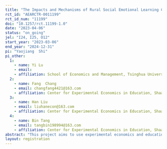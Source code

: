 ```yaml
---
title: "The Impacts and Mechanisms of Rural Social Emotional Learning Classes in China"
rct_id: "AEARCTR-0011199"
rct_id_num: "11199"
doi: "10.1257/rct.11199-1.0"
date: "2023-04-06"
status: "on_going"
jel: "I24, I25, O12"
start_year: "2023-03-06"
end_year: "2024-12-31"
pi: "Yaojiang  Shi"
pi_other:
  1:
    - name: Yi Lu
    - email: 
    - affiliation: School of Economics and Management, Tsinghua University, Beijing, China
  2:
    - name: Fang  Chang
    - email: changfang4421@163.com
    - affiliation: Center for Experimental Economics in Education, Shaanxi Normal University, Xi’an, China
  3:
    - name: Han Liu
    - email: liuhanecon@163.com
    - affiliation: Center for Experimental Economics in Education, Shaanxi Normal University, Xi’an, China
  4:
    - name: Bin Tang
    - email: tangbin198994@163.com
    - affiliation: Center for Experimental Economics in Education, Shaanxi Normal University, Xi’an, China
abstract: "This project aims to use experimental economics and educational science to improve students’ social-emotional development in rural areas by conducting social and emotional learning courses in rural primary schools. The project will use randomized controlled trials (RCTs) to evaluate the impact of social-emotional learning (SEL) classes on students’ self-awareness, self-esteem, psychological health, interpersonal relationships, behavior problems, and psychological pressures. In the first treatment arm, rural class teachers (without requirement on psychology background) will be given a 2-day training on SEL every semester and then asked to teach SEL classes to rural students once every week in consecutive semesters. In the second treatment arm, rural teachers and students will receive the same basic treatment (as in treatment group 1). In addition, to motivate and augment the ability of the unskilled rural teachers, teachers from the same county will form a learning group, with 6-7 teachers in each group, and a chief teacher will be elected by group members to supervise and organize discussion on the teaching of SEL courses. The control group will not receive any treatment. This project aims to compare the effects of the two interventions relative to the control group."
layout: registration
---
```


